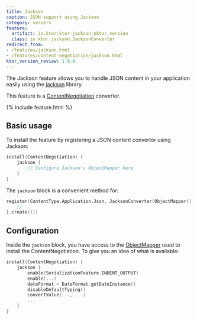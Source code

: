 ```yaml
---
title: Jackson
caption: JSON support using Jackson
category: servers
feature:
  artifact: io.ktor:ktor-jackson:$ktor_version
  class: io.ktor.jackson.JacksonConverter
redirect_from:
- /features/jackson.html
- /features/content-negotiation/jackson.html
ktor_version_review: 1.0.0
---
```


The Jackson feature allows you to handle JSON content in your application easily using
the [jackson](https://github.com/FasterXML/jackson) library.

This feature is a [ContentNegotiation](/servers/features/content-negotiation.html) converter.

{% include feature.html %}

## Basic usage

To install the feature by registering a JSON content convertor using Jackson:

```kotlin
install(ContentNegotiation) {
    jackson {
        // Configure Jackson's ObjectMapper here
    }
}
```

The `jackson` block is a convenient method for:

```kotlin
register(ContentType.Application.Json, JacksonConverter(ObjectMapper().apply {
    // ...
}.create()))
```

## Configuration

Inside the `jackson` block, you have access to the [ObjectMapper](https://fasterxml.github.io/jackson-databind/javadoc/2.9/com/fasterxml/jackson/databind/ObjectMapper.html)
used to install the ContentNegotiation. To give you an idea of what is available:

```kotlin
install(ContentNegotiation) {
    jackson {
        enable(SerializationFeature.INDENT_OUTPUT)
        enable(...)
        dateFormat = DateFormat.getDateInstance()
        disableDefaultTyping()
        convertValue(..., ...)
        ...
    }
}
```